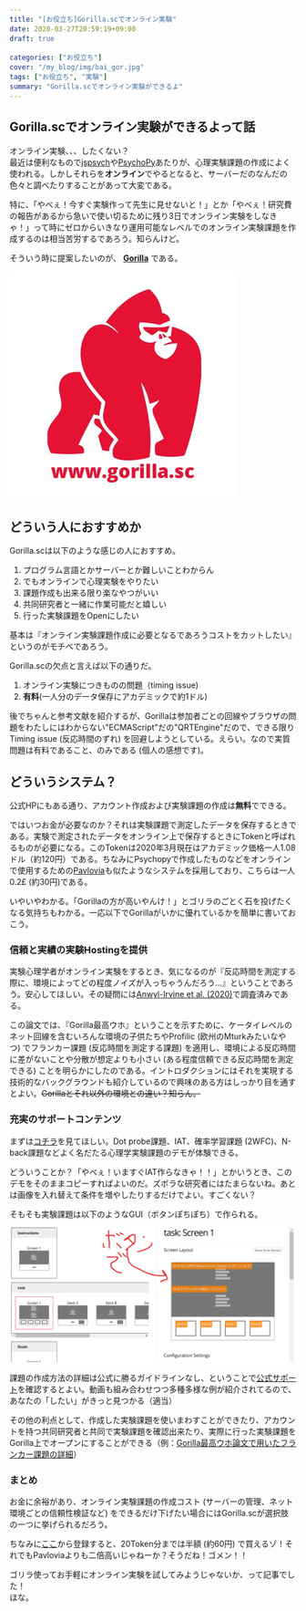 ```yaml
---
title: "[お役立ち]Gorilla.scでオンライン実験"
date: 2020-03-27T20:59:19+09:00
draft: true

categories: ["お役立ち"]
cover: "/my_blog/img/bai_gor.jpg"
tags: ["お役立ち", "実験"]
summary: "Gorilla.scでオンライン実験ができるよ"
---
```


## Gorilla.scでオンライン実験ができるよって話  
  
  
オンライン実験、、、したくない？  
最近は便利なもので[jspsych](https://www.jspsych.org/)や[PsychoPy](https://www.psychopy.org/index.html)あたりが、心理実験課題の作成によく使われる。しかしそれらを**オンライン**でやるとなると、サーバーだのなんだの色々と調べたりすることがあって大変である。  
  
  特に、「やべぇ！今すぐ実験作って先生に見せないと！」とか「やべぇ！研究費の報告があるから急いで使い切るために残り3日でオンライン実験をしなきゃ！」って時にゼロからいきなり運用可能なレベルでのオンライン実験課題を作成するのは相当苦労するであろう。知らんけど。  
  
そういう時に提案したいのが、 **[Gorilla](https://gorilla.sc/)** である。
  
[![Gorilla.sc](/img/gorilla.jpg)](https://gorilla.sc/)<br>

  
  
## どういう人におすすめか
     
  
Gorilla.scは以下のような感じの人におすすめ。
1. プログラム言語とかサーバーとか難しいことわからん
2. でもオンラインで心理実験をやりたい
3. 課題作成も出来る限り楽なやつがいい
4. 共同研究者と一緒に作業可能だと嬉しい
5. 行った実験課題をOpenにしたい
  
  
基本は『オンライン実験課題作成に必要となるであろうコストをカットしたい』というのがモチベであろう。<br>

  
Gorilla.scの欠点と言えば以下の通りだ。
1. オンライン実験につきものの問題（timing issue)
2. **有料**(一人分のデータ保存にアカデミックで約1ドル)  
  
  
後でちゃんと参考文献を紹介するが、Gorillaは参加者ごとの回線やブラウザの問題をわたしにはわからない"ECMAScript"だの"QRTEngine"だので、できる限りTiming issue (反応時間のずれ) を回避しようとしている。えらい。なので実質問題は有料であること、のみである (個人の感想です)。  
  
  
  
## どういうシステム？

  公式HPにもある通り、アカウント作成および実験課題の作成は**無料**でできる。  
  
  ではいつお金が必要なのか？それは実験課題で測定したデータを保存するときである。実験で測定されたデータをオンライン上で保存するときにTokenと呼ばれるものが必要になる。このTokenは2020年3月現在はアカデミック価格一人1.08ドル（約120円）である。ちなみにPsychopyで作成したものなどをオンラインで使用するための[Pavlovia](https://pavlovia.org/)も似たようなシステムを採用しており、こちらは一人0.2£ (約30円)である。  
  
  いやいやわかる。「Gorillaの方が高いやんけ！」とゴリラのごとく石を投げたくなる気持ちもわかる。一応以下でGorillaがいかに優れているかを簡単に書いておこう。    
  

### 信頼と実績の実験Hostingを提供

実験心理学者がオンライン実験をするとき、気になるのが『反応時間を測定する際に、環境によってどの程度ノイズが入っちゃうんだろう…』ということであろう。安心してほしい。その疑問には[Anwyl-Irvine et al. (2020)](https://link.springer.com/article/10.3758%2Fs13428-019-01237-x)で調査済みである。  
  
  この論文では、『Gorilla最高ウホ』ということを示すために、ケータイレベルのネット回線を含むいろんな環境の子供たちやProfilic (欧州のMturkみたいなやつ) でフランカー課題 (反応時間を測定する課題) を適用し、環境による反応時間に差がないことや分散が想定よりも小さい (ある程度信頼できる反応時間を測定できる) ことを明らかにしたのである。イントロダクションにはそれを実現する技術的なバックグラウンドも紹介しているので興味のある方はしっかり目を通すとよい。~~Gorillaとそれ以外の環境との違い？知らん。~~
  　
  　

### 充実のサポートコンテンツ

まずは[コチラ](https://gorilla.sc/support/samples)を見てほしい。Dot probe課題、IAT、確率学習課題 (2WFC)、N-back課題などよく名だたる心理学実験課題のデモが体験できる。  
  
  どういうことか？「やべぇ！いますぐIAT作らなきゃ！！」とかいうとき、このデモをそのままコピーすればよいのだ。ズボラな研究者にはたまらないね。あとは画像を入れ替えて条件を増やしたりするだけでよい。すごくない？  
  
  そもそも実験課題は以下のようなGUI（ボタンぽちぽち）で作られる。
  　
  
![Example_Gorilla](/img/Gor_ex.png)<br>  
  
    
  
  課題の作成方法の詳細は公式に勝るガイドラインなし、ということで[公式サポート](https://gorilla.sc/support)を確認するとよい。動画も組み合わせつつ多種多様な例が紹介されてるので、あなたの「したい」がきっと見つかる（適当）  
  
  その他の利点として、作成した実験課題を使いまわすことができたり、アカウントを持つ共同研究者と共同で実験課題を確認出来たり、実際に行った実験課題をGorilla上でオープンにすることができる（例：[Gorilla最高ウホ論文で用いたフランカー課題の詳細](https://gorilla.sc/openmaterials/36172)）
  　

### まとめ

お金に余裕があり、オンライン実験課題の作成コスト (サーバーの管理、ネット環境ごとの信頼性検証など) をできるだけ下げたい場合にはGorilla.scが選択肢の一つに挙げられるだろう。  
  
  ちなみに[ここ](https://gorilla.sc/signup?referral_token=E249F017-4B19-4737-A61D-729C93C2C7AC)から登録すると、20Token分までは半額 (約60円) で買えるゾ！それでもPavloviaよりも二倍高いじゃねーか？そうだね！ゴメン！！
  　

  
ゴリラ使ってお手軽にオンライン実験を試してみようじゃないか、って記事でした！  
ほな。